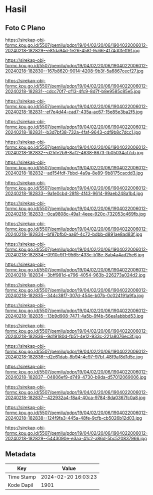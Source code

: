 # Hasil

## Foto C Plano

https://sirekap-obj-formc.kpu.go.id/5507/pemilu/pdpr/19/04/02/20/06/1904022006012-20240218-182829--e81da94d-1e26-458f-9c66-4174d0feff9f.jpg

https://sirekap-obj-formc.kpu.go.id/5507/pemilu/pdpr/19/04/02/20/06/1904022006012-20240218-182830--167b8620-9014-4208-9b3f-5a6867cecf27.jpg

https://sirekap-obj-formc.kpu.go.id/5507/pemilu/pdpr/19/04/02/20/06/1904022006012-20240218-182831--cdcc70f7-cf13-4fc9-8d7f-b8e9585c85e5.jpg

https://sirekap-obj-formc.kpu.go.id/5507/pemilu/pdpr/19/04/02/20/06/1904022006012-20240218-182831--ef7e4d44-cad7-435a-ac67-15e85e3ba2f5.jpg

https://sirekap-obj-formc.kpu.go.id/5507/pemilu/pdpr/19/04/02/20/06/1904022006012-20240218-182831--b3d7bf38-732a-4faf-9643-cdf9b8c7dcc1.jpg

https://sirekap-obj-formc.kpu.go.id/5507/pemilu/pdpr/19/04/02/20/06/1904022006012-20240218-182832--d25fe2b9-8af2-4638-8673-fb05034af7cb.jpg

https://sirekap-obj-formc.kpu.go.id/5507/pemilu/pdpr/19/04/02/20/06/1904022006012-20240218-182832--ad154fdf-7bbd-4a9a-8e89-9b8175cacdd3.jpg

https://sirekap-obj-formc.kpu.go.id/5507/pemilu/pdpr/19/04/02/20/06/1904022006012-20240218-182833--9a1e0cbd-28f8-4f43-9614-99aeb248a1b4.jpg

https://sirekap-obj-formc.kpu.go.id/5507/pemilu/pdpr/19/04/02/20/06/1904022006012-20240218-182833--0ca9808c-49a1-4eee-920c-732053c469fb.jpg

https://sirekap-obj-formc.kpu.go.id/5507/pemilu/pdpr/19/04/02/20/06/1904022006012-20240218-182834--bf87bfb0-aa6f-4c72-bdbb-d891ae8ad83f.jpg

https://sirekap-obj-formc.kpu.go.id/5507/pemilu/pdpr/19/04/02/20/06/1904022006012-20240218-182834--0910c9f1-9565-433e-b18e-8ab4a4ad25e6.jpg

https://sirekap-obj-formc.kpu.go.id/5507/pemilu/pdpr/19/04/02/20/06/1904022006012-20240218-182834--3bff981d-e796-4054-963b-226273a024d2.jpg

https://sirekap-obj-formc.kpu.go.id/5507/pemilu/pdpr/19/04/02/20/06/1904022006012-20240218-182835--344c38f7-307d-454e-b07b-0c024191a9fa.jpg

https://sirekap-obj-formc.kpu.go.id/5507/pemilu/pdpr/19/04/02/20/06/1904022006012-20240218-182835--13b9d908-7471-4a5b-9f4b-56ea1abbbd53.jpg

https://sirekap-obj-formc.kpu.go.id/5507/pemilu/pdpr/19/04/02/20/06/1904022006012-20240218-182836--9d19180d-fb51-4e12-933c-221a8076ec3f.jpg

https://sirekap-obj-formc.kpu.go.id/5507/pemilu/pdpr/19/04/02/20/06/1904022006012-20240218-182836--d2e61dab-8b94-4c97-97bf-48f9af8d1d5c.jpg

https://sirekap-obj-formc.kpu.go.id/5507/pemilu/pdpr/19/04/02/20/06/1904022006012-20240218-182837--04806ef9-d749-4730-b9da-d57012069006.jpg

https://sirekap-obj-formc.kpu.go.id/5507/pemilu/pdpr/19/04/02/20/06/1904022006012-20240218-182837--422932a4-f8a4-40ca-9784-8da0367fc0a8.jpg

https://sirekap-obj-formc.kpu.go.id/5507/pemilu/pdpr/19/04/02/20/06/1904022006012-20240218-182838--124f9fa3-445a-48fe-9cfb-cb5026b12d03.jpg

https://sirekap-obj-formc.kpu.go.id/5507/pemilu/pdpr/19/04/02/20/06/1904022006012-20240218-182829--5443090e-e3aa-41c2-a86d-5bc520837966.jpg


## Metadata

| Key        | Value               |
| ---------- | ------------------- |
| Time Stamp | 2024-02-20 16:03:23 |
| Kode Dapil | 1901                |



